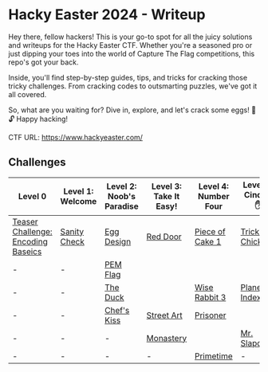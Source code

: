 # Hacky Easter 2024 - Writeup
Hey there, fellow hackers! This is your go-to spot for all the juicy solutions and writeups for the Hacky Easter CTF. Whether you're a seasoned pro or just dipping your toes into the world of Capture The Flag competitions, this repo's got your back.

Inside, you'll find step-by-step guides, tips, and tricks for cracking those tricky challenges. From cracking codes to outsmarting puzzles, we've got it all covered.

So, what are you waiting for? Dive in, explore, and let's crack some eggs! 🥚🔓 Happy hacking!

CTF URL: https://www.hackyeaster.com/ 

## Challenges
| Level 0 | Level 1: Welcome | Level 2: Noob's Paradise | Level 3: Take It Easy! | Level 4: Number Four | Level 5: Cinque ✋ | Level 6: Hexagon | Level 7 | Level 8 | Level 9 |
| ------- | ------- | ------- | ------- | ------- | ------- | ------- | ------- | ------- | ------- |
|[Teaser Challenge: Encoding Baseics](<Level 0 - Teaser/README.md>)|[Sanity Check](<Level 1 - Welcome/Sanitiy Check/README.md>)|[Egg Design](<Level 2 - Noob's Paradise/Egg Design/README.md>)|[Red Door](<Level 3 - Take It Easy/Red Door/README.md>)|[Piece of Cake 1](<Level 4 - Number Four/Piece of Cake 1/README.md>)|[Tricky Chicken](<Level 5 - Cinque ✋/Tricky Chicken/README.md>)|         |         |         |         |
|-|-|[PEM Flag](<Level 2 - Noob's Paradise/PEM Flag/README.md>)|         |         |         |         |         |         |         |
|-|-|[The Duck](<Level 2 - Noob's Paradise/The Duck/README.md>)|         |[Wise Rabbit 3](<Level 4 - Number Four/Wise Rabbit 3/README.md>)|[Planet Index](<Level 5 - Cinque ✋/Planet Index/README.md>)|         |         |         |         |
|-|-|[Chef's Kiss](<Level 2 - Noob's Paradise/Chef's Kiss 👌/README.md>)|[Street Art](<Level 3 - Take It Easy/Street Art/README.md>)|[Prisoner](<Level 4 - Number Four/Prisoners/README.md>)|         |         |         |         |         |
|-|-|-|[Monastery](<Level 3 - Take It Easy/Monastery/README.md>)|         |[Mr. Slapdash](<Level 5 - Cinque ✋/Mr. Slapdash/README.md>)|         |         |         |         |
|-|-|-|-|[Primetime](<Level 4 - Number Four/Primetime/README.md>)|-|         |         |         |         |